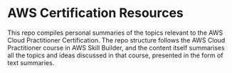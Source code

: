 # AWS Certification Resources

This repo compiles personal summaries of the topics relevant to the AWS Cloud Practitioner Certification. The repo structure follows the AWS Cloud Practitioner course in AWS Skill Builder, and the content itself summarises all the topics and ideas discussed in that course, presented in the form of text summaries.
